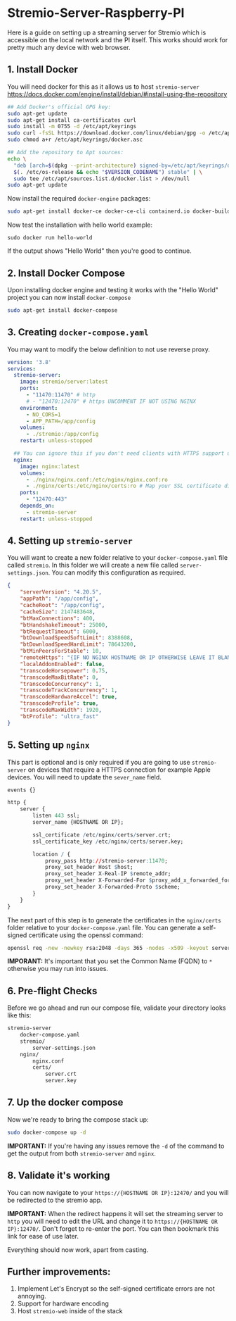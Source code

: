 # Stremio-Server-Raspberry-PI
Here is a guide on setting up a streaming server for Stremio which is accessible on the local network and the PI itself. This works should work for pretty much any device with web browser.

## 1. Install Docker
You will need docker for this as it allows us to host `stremio-server`
https://docs.docker.com/engine/install/debian/#install-using-the-repository

```bash
## Add Docker's official GPG key:
sudo apt-get update
sudo apt-get install ca-certificates curl
sudo install -m 0755 -d /etc/apt/keyrings
sudo curl -fsSL https://download.docker.com/linux/debian/gpg -o /etc/apt/keyrings/docker.asc
sudo chmod a+r /etc/apt/keyrings/docker.asc

## Add the repository to Apt sources:
echo \
  "deb [arch=$(dpkg --print-architecture) signed-by=/etc/apt/keyrings/docker.asc] https://download.docker.com/linux/debian \
  $(. /etc/os-release && echo "$VERSION_CODENAME") stable" | \
  sudo tee /etc/apt/sources.list.d/docker.list > /dev/null
sudo apt-get update
```

Now install the required `docker-engine` packages:

```bash
sudo apt-get install docker-ce docker-ce-cli containerd.io docker-buildx-plugin docker-compose-plugin
```

Now test the installation with hello world example:

```
sudo docker run hello-world
```

If the output shows "Hello World" then you're good to continue.

## 2. Install Docker Compose
Upon installing docker engine and testing it works with the "Hello World" project you can now install `docker-compose`
```bash
sudo apt-get install docker-compose
```

## 3. Creating `docker-compose.yaml`
You may want to modify the below definition to not use reverse proxy. 
```yaml
version: '3.8'
services:
  stremio-server:
    image: stremio/server:latest
    ports:
      - "11470:11470" # http
      # - "12470:12470" # https UNCOMMENT IF NOT USING NGINX
    environment:
      - NO_CORS=1
      - APP_PATH=/app/config
    volumes:
      - ./stremio:/app/config
    restart: unless-stopped

  ## You can ignore this if you don't need clients with HTTPS support unlike apple devices
  nginx:
    image: nginx:latest
    volumes:
      - ./nginx/nginx.conf:/etc/nginx/nginx.conf:ro
      - ./nginx/certs:/etc/nginx/certs:ro # Map your SSL certificate directory
    ports:
      - "12470:443"
    depends_on:
      - stremio-server
    restart: unless-stopped
```

## 4. Setting up `stremio-server`
You will want to create a new folder relative to your `docker-compose.yaml` file called `stremio`. In this folder we will create a new file called `server-settings.json`. You can modify this configuration as required.

```json
{
    "serverVersion": "4.20.5",
    "appPath": "/app/config",
    "cacheRoot": "/app/config",
    "cacheSize": 2147483648,
    "btMaxConnections": 400,
    "btHandshakeTimeout": 25000,
    "btRequestTimeout": 6000,
    "btDownloadSpeedSoftLimit": 8388608,
    "btDownloadSpeedHardLimit": 78643200,
    "btMinPeersForStable": 10,
    "remoteHttps": "{IF NO NGINX HOSTNAME OR IP OTHERWISE LEAVE IT BLANK}", 
    "localAddonEnabled": false,
    "transcodeHorsepower": 0.75,
    "transcodeMaxBitRate": 0,
    "transcodeConcurrency": 1,
    "transcodeTrackConcurrency": 1,
    "transcodeHardwareAccel": true,
    "transcodeProfile": true,
    "transcodeMaxWidth": 1920,
    "btProfile": "ultra_fast"
}
```

## 5. Setting up `nginx`
This part is optional and is only required if you are going to use `stremio-server` on devices that require a HTTPS connection for example Apple devices. You will need to update the `sever_name` field.

```R
events {}

http {
    server {
        listen 443 ssl;
        server_name {HOSTNAME OR IP};

        ssl_certificate /etc/nginx/certs/server.crt;
        ssl_certificate_key /etc/nginx/certs/server.key;

        location / {
            proxy_pass http://stremio-server:11470;
            proxy_set_header Host $host;
            proxy_set_header X-Real-IP $remote_addr;
            proxy_set_header X-Forwarded-For $proxy_add_x_forwarded_for;
            proxy_set_header X-Forwarded-Proto $scheme;
        }
    }
}

```

The next part of this step is to generate the certificates in the `nginx/certs` folder relative to your `docker-compose.yaml` file. You can generate a self-signed certificate using the openssl command:

```bash
openssl req -new -newkey rsa:2048 -days 365 -nodes -x509 -keyout server.key -out server.crt
```

**IMPORANT:** It's important that you set the Common Name (FQDN) to `*` otherwise you may run into issues.
## 6. Pre-flight Checks
Before we go ahead and run our compose file, validate your directory looks like this:

```bash
stremio-server
	docker-compose.yaml
	stremio/
		server-settings.json
	nginx/
		nginx.conf
		certs/
			server.crt
			server.key			
```

## 7. Up the docker compose

Now we're ready to bring the compose stack up:

```bash
sudo docker-compose up -d
```

**IMPORTANT:** If you're having any issues remove the `-d` of the command to get the output from both `stremio-server` and `nginx`.

## 8. Validate it's working
You can now navigate to your `https://{HOSTNAME OR IP}:12470/` and you will be redirected to the stremio app. 

**IMPORTANT:** When the redirect happens it will set the streaming server to `http` you will need to edit the URL and change it to `https://{HOSTNAME OR IP}:12470/`. Don't forget to re-enter the port. You can then bookmark this link for ease of use later.

Everything should now work, apart from casting.

## Further improvements:
1. Implement Let's Encrypt so the self-signed certificate errors are not annoying.
2. Support for hardware encoding
3. Host `stremio-web` inside of the stack

